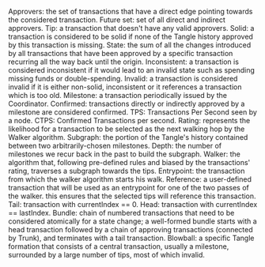 Approvers: the set of transactions that have a direct edge pointing towards the considered transaction. Future set: set of all direct and indirect approvers. Tip: a transaction that doesn't have any valid approvers. Solid: a transaction is considered to be solid if none of the Tangle history approved by this transaction is missing. State: the sum of all the changes introduced by all transactions that have been approved by a specific transaction recurring all the way back until the origin. Inconsistent: a transaction is considered inconsistent if it would lead to an invalid state such as spending missing funds or double-spending. Invalid: a transaction is considered invalid if it is either non-solid, inconsistent or it references a transaction which is too old. Milestone: a transaction periodically issued by the Coordinator. Confirmed: transactions directly or indirectly approved by a milestone are considered confirmed. TPS: Transactions Per Second seen by a node. CTPS: Confirmed Transactions per second. Rating: represents the likelihood for a transaction to be selected as the next walking hop by the Walker algorithm. Subgraph: the portion of the Tangle's history contained between two arbitrarily-chosen milestones. Depth: the number of milestones we recur back in the past to build the subgraph. Walker: the algorithm that, following pre-defined rules and biased by the transactions' rating, traverses a subgraph towards the tips. Entrypoint: the transaction from which the walker algorithm starts his walk. Reference: a user-defined transaction that will be used as an entrypoint for one of the two passes of the walker. this ensures that the selected tips will reference this transaction. Tail: transaction with currentIndex == 0. Head: transaction with currentIndex == lastIndex. Bundle: chain of numbered transactions that need to be considered atomically for a state change; a well-formed bundle starts with a head transaction followed by a chain of approving transactions (connected by Trunk), and terminates with a tail transaction. Blowball: a specific Tangle formation that consists of a central transaction, usually a milestone, surrounded by a large number of tips, most of which invalid.